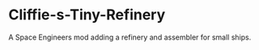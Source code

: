 Cliffie-s-Tiny-Refinery
=======================

A Space Engineers mod adding a refinery and assembler for small ships.
